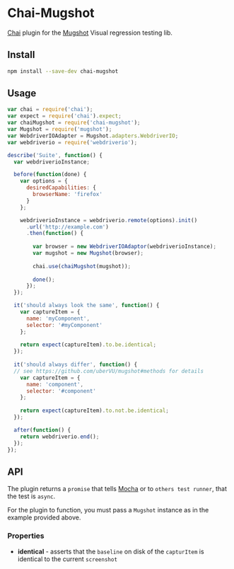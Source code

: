 # Chai-Mugshot

[Chai](http://chaijs.com/) plugin for the [Mugshot](https://github.com/uberVU/mugshot) Visual regression testing lib.

## Install

```sh
npm install --save-dev chai-mugshot
```

## Usage

```js
var chai = require('chai');
var expect = require('chai').expect;
var chaiMugshot = require('chai-mugshot');
var Mugshot = require('mugshot');
var WebdriverIOAdapter = Mugshot.adapters.WebdriverIO;
var webdriverio = require('webdriverio');

describe('Suite', function() {
  var webdriverioInstance;

  before(function(done) {
    var options = {
      desiredCapabilities: {
        browserName: 'firefox'
      }
    };

    webdriverioInstance = webdriverio.remote(options).init()
      .url('http://example.com')
      .then(function() {
      
        var browser = new WebdriverIOAdaptor(webdriverioInstance);
        var mugshot = new Mugshot(browser);
        
        chai.use(chaiMugshot(mugshot));
        
        done();
      });
  });

  it('should always look the same', function() {
    var captureItem = {
      name: 'myComponent',
      selector: '#myComponent'
    };
    
    return expect(captureItem).to.be.identical;
  });
  
  it('should always differ', function() {
  // see https://github.com/uberVU/mugshot#methods for details
    var captureItem = {
      name: 'component',
      selector: '#component'
    };
    
    return expect(captureItem).to.not.be.identical;
  });

  after(function() {
    return webdriverio.end();
  });
});
```

## API

The plugin returns a `promise` that tells [Mocha](http://mochajs.org/) or to `others test runner`, that the test is `async`.

For the plugin to function, you must pass a `Mugshot` instance as in the example provided above.

### Properties

- **identical** - asserts that the `baseline` on disk of the `capturItem` is identical to the current `screenshot`

